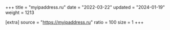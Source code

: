 +++
title = "myipaddress.ru"
date = "2022-03-22"
updated = "2024-01-19"
weight = 1213

[extra]
source = "https://myipaddress.ru"
ratio = 100
size = 1
+++

